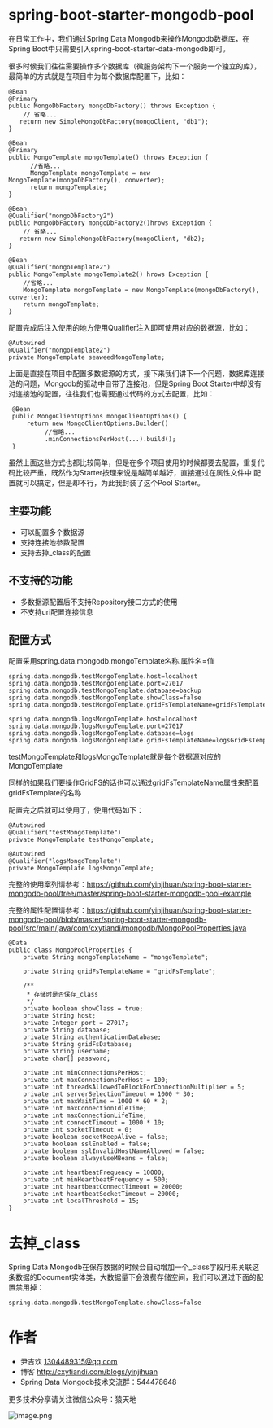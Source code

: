 # spring-boot-starter-mongodb-pool

在日常工作中，我们通过Spring Data Mongodb来操作Mongodb数据库，在Spring Boot中只需要引入spring-boot-starter-data-mongodb即可。

很多时候我们往往需要操作多个数据库（微服务架构下一个服务一个独立的库），最简单的方式就是在项目中为每个数据库配置下，比如：

```
@Bean 
@Primary
public MongoDbFactory mongoDbFactory() throws Exception {
    // 省略...
   return new SimpleMongoDbFactory(mongoClient, "db1");
}

@Bean
@Primary
public MongoTemplate mongoTemplate() throws Exception {
	  //省略...
	  MongoTemplate mongoTemplate = new MongoTemplate(mongoDbFactory(), converter);
	  return mongoTemplate;
}

@Bean 
@Qualifier("mongoDbFactory2")
public MongoDbFactory mongoDbFactory2()hrows Exception {
    // 省略...
   return new SimpleMongoDbFactory(mongoClient, "db2);
}

@Bean
@Qualifier("mongoTemplate2")
public MongoTemplate mongoTemplate2() hrows Exception {
    //省略...
    MongoTemplate mongoTemplate = new MongoTemplate(mongoDbFactory(), converter);
    return mongoTemplate;
}
```

配置完成后注入使用的地方使用Qualifier注入即可使用对应的数据源，比如：

```
@Autowired
@Qualifier("mongoTemplate2")
private MongoTemplate seaweedMongoTemplate;
```

上面是直接在项目中配置多数据源的方式，接下来我们讲下一个问题，数据库连接池的问题，Mongodb的驱动中自带了连接池，但是Spring Boot Starter中却没有对连接池的配置，往往我们也需要通过代码的方式去配置，比如：

```
 @Bean
 public MongoClientOptions mongoClientOptions() {
     return new MongoClientOptions.Builder()
          //省略...
          .minConnectionsPerHost(...).build();
 }
```

虽然上面这些方式也都比较简单，但是在多个项目使用的时候都要去配置，重复代码比较严重，既然作为Starter按理来说是越简单越好，直接通过在属性文件中
配置就可以搞定，但是却不行，为此我封装了这个Pool Starter。

## 主要功能

- 可以配置多个数据源
- 支持连接池参数配置
- 支持去掉_class的配置

## 不支持的功能

- 多数据源配置后不支持Repository接口方式的使用
- 不支持uri配置连接信息

## 配置方式

配置采用spring.data.mongodb.mongoTemplate名称.属性名=值

```
spring.data.mongodb.testMongoTemplate.host=localhost
spring.data.mongodb.testMongoTemplate.port=27017
spring.data.mongodb.testMongoTemplate.database=backup
spring.data.mongodb.testMongoTemplate.showClass=false
spring.data.mongodb.testMongoTemplate.gridFsTemplateName=gridFsTemplate

spring.data.mongodb.logsMongoTemplate.host=localhost
spring.data.mongodb.logsMongoTemplate.port=27017
spring.data.mongodb.logsMongoTemplate.database=logs
spring.data.mongodb.logsMongoTemplate.gridFsTemplateName=logsGridFsTemplate
```

testMongoTemplate和logsMongoTemplate就是每个数据源对应的MongoTemplate

同样的如果我们要操作GridFS的话也可以通过gridFsTemplateName属性来配置gridFsTemplate的名称

配置完之后就可以使用了，使用代码如下：

```
@Autowired
@Qualifier("testMongoTemplate")
private MongoTemplate testMongoTemplate;
	
@Autowired
@Qualifier("logsMongoTemplate")
private MongoTemplate logsMongoTemplate;
```

完整的使用案列请参考：https://github.com/yinjihuan/spring-boot-starter-mongodb-pool/tree/master/spring-boot-starter-mongodb-pool-example

完整的属性配置请参考：https://github.com/yinjihuan/spring-boot-starter-mongodb-pool/blob/master/spring-boot-starter-mongodb-pool/src/main/java/com/cxytiandi/mongodb/MongoPoolProperties.java

```
@Data
public class MongoPoolProperties {
    private String mongoTemplateName = "mongoTemplate";
	
    private String gridFsTemplateName = "gridFsTemplate";
	
    /**
     * 存储时是否保存_class
     */
    private boolean showClass = true;
    private String host;
    private Integer port = 27017;
    private String database;
    private String authenticationDatabase;
    private String gridFsDatabase;
    private String username;
    private char[] password;

    private int minConnectionsPerHost;
    private int maxConnectionsPerHost = 100;
    private int threadsAllowedToBlockForConnectionMultiplier = 5;
    private int serverSelectionTimeout = 1000 * 30;
    private int maxWaitTime = 1000 * 60 * 2;
    private int maxConnectionIdleTime;
    private int maxConnectionLifeTime;
    private int connectTimeout = 1000 * 10;
    private int socketTimeout = 0;
    private boolean socketKeepAlive = false;
    private boolean sslEnabled = false;
    private boolean sslInvalidHostNameAllowed = false;
    private boolean alwaysUseMBeans = false;

    private int heartbeatFrequency = 10000;
    private int minHeartbeatFrequency = 500;
    private int heartbeatConnectTimeout = 20000;
    private int heartbeatSocketTimeout = 20000;
    private int localThreshold = 15;
}
```

# 去掉_class
 Spring Data Mongodb在保存数据的时候会自动增加一个_class字段用来关联这条数据的Document实体类，大数据量下会浪费存储空间，我们可以通过下面的配置禁用掉：
 
 ```
 spring.data.mongodb.testMongoTemplate.showClass=false
 ```

# 作者
- 尹吉欢 1304489315@qq.com
- 博客 http://cxytiandi.com/blogs/yinjihuan
- Spring Data Mongodb技术交流群：544478648

更多技术分享请关注微信公众号：猿天地

![image.png](http://upload-images.jianshu.io/upload_images/2685774-da01a73d0cfc3f35.png?imageMogr2/auto-orient/strip%7CimageView2/2/w/1240)

